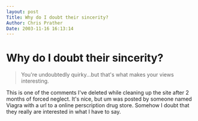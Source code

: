 ```yaml
---
layout: post
Title: Why do I doubt their sincerity?  
Author: Chris Prather
Date: 2003-11-16 16:13:14
---
```


# Why do I doubt their sincerity?
<blockquote> You're undoubtedly quirky...but that's what makes your views interesting. <smile> </blockquote>

This is one of the comments I've deleted while cleaning up the site after 2 months of forced neglect. It's nice, but um was posted by someone named Viagra with a url to a online perscription drug store. Somehow I doubt that they really are interested in what I have to say.


